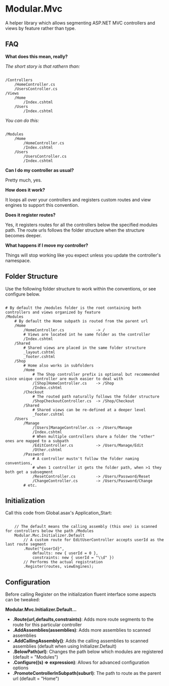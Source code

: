 Modular.Mvc
==========

A helper library which allows segmenting ASP.NET MVC controllers and views by feature rather than type.

FAQ
---

__What does this mean, really?__

*The short story is that rathern than:*
<pre><code>
/Controllers
	/HomeController.cs
	/UsersController.cs
/Views
	/Home
		/Index.cshtml
	/Users
		/Index.cshtml
</code></pre>

*You can do this:*
<pre><code>
/Modules
	/Home
		/HomeController.cs
		/Index.cshtml
	/Users
		/UsersController.cs
		/Index.cshtml
</code></pre>

__Can I do my controller as usual?__

Pretty much, yes.

__How does it work?__

It loops all over your controllers and registers custom routes and view engines to support this convention.

__Does it register routes?__

Yes, it registers routes for all the controllers below the specified modules path. The route urls follows the folder structure when the structure becomes deeper.

__What happens if I move my controller?__

Things will stop working like you expect unless you update the controller's namespace.

Folder Structure
----------------

Use the following folder structure to work within the conventions, or see configure below.

<pre><code>
# By default the /modules folder is the root containing both controllers and views organized by feature
/Modules
	# By default the Home subpath is routed from the parent url
	/Home
		/HomeController.cs				-> /
		# Views are located int he same folder as the controller
		/Index.cshtml
	/Shared
		# Shared views are placed in the same folder structure
		_layout.cshtml
		_footer.cshtml
	/Shop
		# Home also works in subfolders
		/Home
			# The Shop controller prefix is optional but recommended since unique controller are much easier to deal with
			/[Shop]HomeController.cs	-> /Shop
			/Index.cshtml
		/Checkout
			# The routed path naturally follows the folder structure
			/ShopCheckoutController.cs	-> /Shop/Checkout
		/Shared
			# Shared views can be re-defined at a deeper level
			_footer.cshtml
	/Users
		/Manage
			/[Users]ManageController.cs	-> /Users/Manage
			/Index.cshtml
			# When multiple controllers share a folder the "other" ones are mapped to a subpath
			/EditController.cs			-> /Users/Manage/Edit
			/Other.cshtml
		/Password
			# A controller mustn't follow the folder naming conventions, 
			# when 1 controller it gets the folder path, when >1 they both get a subsegment
			/ResetController.cs			-> /Users/Password/Reset
			/ChangeController.cs		-> /Users/Password/Change
		# etc.
</code></pre>

Initialization
--------------

Call this code from Global.asax's Application_Start:

<pre><code>
    // The default means the calling assembly (this one) is scanned for controllers below the path /Modules
    Modular.Mvc.Initializer.Default
        // A custom route for EditUserController accepts userId as the last route segment
        .Route<EditUserController>("{userId}",
            defaults: new { userId = 0 },
            constraints: new { userId = "\\d" })
        // Performs the actual registration
        .Register(routes, viewEngines);
</code></pre>

Configuration
-------------

Before calling Register on the initialization fluent interface some aspects can be tweaked:

__Modular.Mvc.Initializer.Default...__

* __.Route<TController>(url,defaults,constraints)__: Adds more route segments to the route for this particular controller
* __.AddAssemblies(assemblies)__: Adds more assemblies to scanned assemblies
* __.AddCallingAssembly()__: Adds the calling assemblies to scanned assemblies (default when using Initializer.Default)
* __.BelowPath(url)__: Changes the path below which modules are registered (default = "Modules")
* __.Configure((s) => expression)__: Allows for advanced configuration options
* __.PromoteControllerInSubpath(suburl)__: The path to route as the parent url (default = "Home")

